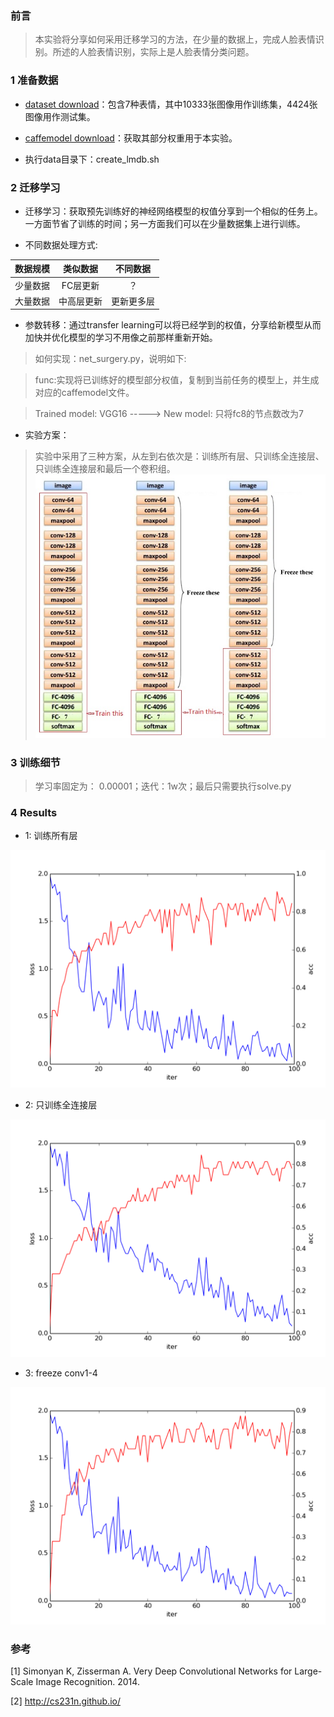 ### 前言
> 本实验将分享如何采用迁移学习的方法，在少量的数据上，完成人脸表情识别。所述的人脸表情识别，实际上是人脸表情分类问题。

### 1 准备数据
* [dataset download](https://drive.google.com/open?id=0B3ANX1iL124qbmxOc2cyQzhvUFE)：包含7种表情，其中10333张图像用作训练集，4424张图像用作测试集。

* [caffemodel download](http://www.robots.ox.ac.uk/~vgg/software/very_deep/caffe/VGG_ILSVRC_16_layers.caffemodel
)：获取其部分权重用于本实验。

* 执行data目录下：create_lmdb.sh

### 2 迁移学习
* 迁移学习：获取预先训练好的神经网络模型的权值分享到一个相似的任务上。一方面节省了训练的时间；另一方面我们可以在少量数据集上进行训练。

* 不同数据处理方式:

| 数据规模  | 类似数据  | 不同数据   |
|:--------:|:--------:|:---------:|
| 少量数据  | FC层更新  |    ？     |
| 大量数据  | 中高层更新 | 更新更多层 |

* 参数转移：通过transfer learning可以将已经学到的权值，分享给新模型从而加快并优化模型的学习不用像之前那样重新开始。

> 如何实现：net_surgery.py，说明如下:

> func:实现将已训练好的模型部分权值，复制到当前任务的模型上，并生成对应的caffemodel文件。

> Trained model: VGG16 -----> New model: 只将fc8的节点数改为7

* 实验方案：

> 实验中采用了三种方案，从左到右依次是：训练所有层、只训练全连接层、只训练全连接层和最后一个卷积组。
![scheme.jpg](https://github.com/AllenMao/Demo/blob/master/vgg_faceemotion_transferringlearning/results/scheme.jpg?raw=true)


### 3 训练细节

> 学习率固定为： 0.00001；迭代：1w次；最后只需要执行solve.py

### 4 Results

* 1: 训练所有层

![201705031514.png](https://github.com/AllenMao/Demo/blob/master/vgg_faceemotion_transferringlearning/results/201705031514.png?raw=true)

* 2: 只训练全连接层

![201705031729.png](https://github.com/AllenMao/Demo/blob/master/vgg_faceemotion_transferringlearning/results/201705031729.png?raw=true)

* 3: freeze conv1-4

![201705031941.png](https://github.com/AllenMao/Demo/blob/master/vgg_faceemotion_transferringlearning/results/201705031941.png?raw=true)

### 参考
[1] Simonyan K, Zisserman A. Very Deep Convolutional Networks for Large-Scale Image Recognition. 2014.

[2] http://cs231n.github.io/

